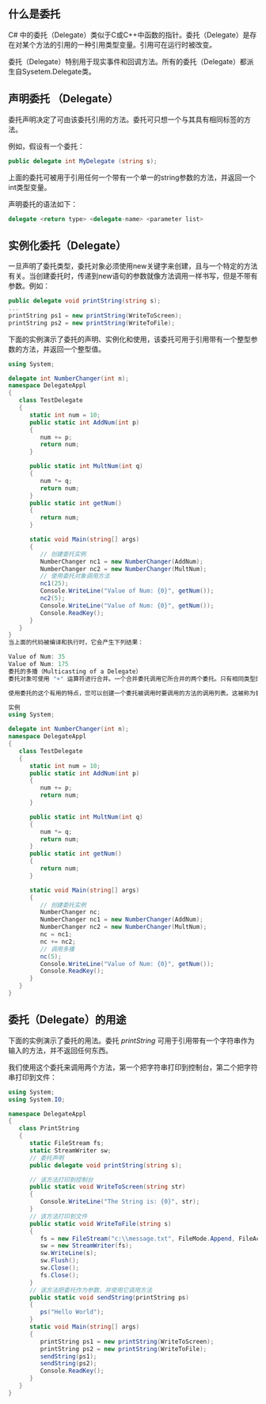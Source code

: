 ## 什么是委托

C# 中的委托（Delegate）类似于C或C++中函数的指针。委托（Delegate）是存在对某个方法的引用的一种引用类型变量。引用可在运行时被改变。

委托（Delegate）特别用于现实事件和回调方法。所有的委托（Delegate）都派生自Sysetem.Delegate类。

## 声明委托 （Delegate）

委托声明决定了可由该委托引用的方法。委托可只想一个与其具有相同标签的方法。

例如，假设有一个委托：

```c#
public delegate int MyDelegate (string s);
```

上面的委托可被用于引用任何一个带有一个单一的string参数的方法，并返回一个int类型变量。

声明委托的语法如下：

```c#
delegate <return type> <delegate-name> <parameter list>
```

## 实例化委托（Delegate）

一旦声明了委托类型，委托对象必须使用new关键字来创建，且与一个特定的方法有关。当创建委托时，传递到new语句的参数就像方法调用一样书写，但是不带有参数。例如：

~~~c#
public delegate void printString(string s);
...
printString ps1 = new printString(WriteToScreen);
printString ps2 = new printString(WriteToFile);
~~~

下面的实例演示了委托的声明、实例化和使用，该委托可用于引用带有一个整型参数的方法，并返回一个整型值。

~~~c#
using System;

delegate int NumberChanger(int n);
namespace DelegateAppl
{
   class TestDelegate
   {
      static int num = 10;
      public static int AddNum(int p)
      {
         num += p;
         return num;
      }

      public static int MultNum(int q)
      {
         num *= q;
         return num;
      }
      public static int getNum()
      {
         return num;
      }

      static void Main(string[] args)
      {
         // 创建委托实例
         NumberChanger nc1 = new NumberChanger(AddNum);
         NumberChanger nc2 = new NumberChanger(MultNum);
         // 使用委托对象调用方法
         nc1(25);
         Console.WriteLine("Value of Num: {0}", getNum());
         nc2(5);
         Console.WriteLine("Value of Num: {0}", getNum());
         Console.ReadKey();
      }
   }
}
当上面的代码被编译和执行时，它会产生下列结果：

Value of Num: 35
Value of Num: 175
委托的多播（Multicasting of a Delegate）
委托对象可使用 "+" 运算符进行合并。一个合并委托调用它所合并的两个委托。只有相同类型的委托可被合并。"-" 运算符可用于从合并的委托中移除组件委托。

使用委托的这个有用的特点，您可以创建一个委托被调用时要调用的方法的调用列表。这被称为委托的 多播（multicasting），也叫组播。下面的程序演示了委托的多播：

实例
using System;

delegate int NumberChanger(int n);
namespace DelegateAppl
{
   class TestDelegate
   {
      static int num = 10;
      public static int AddNum(int p)
      {
         num += p;
         return num;
      }

      public static int MultNum(int q)
      {
         num *= q;
         return num;
      }
      public static int getNum()
      {
         return num;
      }

      static void Main(string[] args)
      {
         // 创建委托实例
         NumberChanger nc;
         NumberChanger nc1 = new NumberChanger(AddNum);
         NumberChanger nc2 = new NumberChanger(MultNum);
         nc = nc1;
         nc += nc2;
         // 调用多播
         nc(5);
         Console.WriteLine("Value of Num: {0}", getNum());
         Console.ReadKey();
      }
   }
}
~~~

## 委托（Delegate）的用途

下面的实例演示了委托的用法。委托 *printString* 可用于引用带有一个字符串作为输入的方法，并不返回任何东西。

我们使用这个委托来调用两个方法，第一个把字符串打印到控制台，第二个把字符串打印到文件：

~~~c#
using System;
using System.IO;

namespace DelegateAppl
{
   class PrintString
   {
      static FileStream fs;
      static StreamWriter sw;
      // 委托声明
      public delegate void printString(string s);

      // 该方法打印到控制台
      public static void WriteToScreen(string str)
      {
         Console.WriteLine("The String is: {0}", str);
      }
      // 该方法打印到文件
      public static void WriteToFile(string s)
      {
         fs = new FileStream("c:\\message.txt", FileMode.Append, FileAccess.Write);
         sw = new StreamWriter(fs);
         sw.WriteLine(s);
         sw.Flush();
         sw.Close();
         fs.Close();
      }
      // 该方法把委托作为参数，并使用它调用方法
      public static void sendString(printString ps)
      {
         ps("Hello World");
      }
      static void Main(string[] args)
      {
         printString ps1 = new printString(WriteToScreen);
         printString ps2 = new printString(WriteToFile);
         sendString(ps1);
         sendString(ps2);
         Console.ReadKey();
      }
   }
}
~~~

